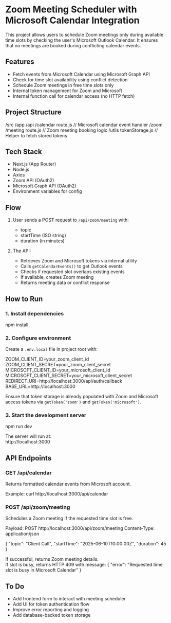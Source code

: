 # Zoom Meeting Scheduler with Microsoft Calendar Integration

This project allows users to schedule Zoom meetings only during available time slots by checking the user's Microsoft Outlook Calendar. It ensures that no meetings are booked during conflicting calendar events.

## Features

- Fetch events from Microsoft Calendar using Microsoft Graph API
- Check for time slot availability using conflict detection
- Schedule Zoom meetings in free time slots only
- Internal token management for Zoom and Microsoft
- Internal function call for calendar access (no HTTP fetch)

## Project Structure

/src
/app
/api
/calendar
route.js // Microsoft calendar event handler
/zoom
/meeting
route.js // Zoom meeting booking logic
/utils
tokenStorage.js // Helper to fetch stored tokens


## Tech Stack

- Next.js (App Router)
- Node.js
- Axios
- Zoom API (OAuth2)
- Microsoft Graph API (OAuth2)
- Environment variables for config

## Flow

1. User sends a POST request to `/api/zoom/meeting` with:
   - topic
   - startTime (ISO string)
   - duration (in minutes)

2. The API:
   - Retrieves Zoom and Microsoft tokens via internal utility
   - Calls `getCalendarEvents()` to get Outlook events
   - Checks if requested slot overlaps existing events
   - If available, creates Zoom meeting
   - Returns meeting data or conflict response

## How to Run

### 1. Install dependencies

npm install

### 2. Configure environment

Create a `.env.local` file in project root with:

ZOOM_CLIENT_ID=your_zoom_client_id
ZOOM_CLIENT_SECRET=your_zoom_client_secret
MICROSOFT_CLIENT_ID=your_microsoft_client_id
MICROSOFT_CLIENT_SECRET=your_microsoft_client_secret
REDIRECT_URI=http://localhost:3000/api/auth/callback
BASE_URL=http://localhost:3000


Ensure that token storage is already populated with Zoom and Microsoft access tokens via `getToken('zoom')` and `getToken('microsoft')`.

### 3. Start the development server

npm run dev

The server will run at:  
http://localhost:3000

## API Endpoints

### GET /api/calendar

Returns formatted calendar events from Microsoft account.

Example:
curl http://localhost:3000/api/calendar

### POST /api/zoom/meeting

Schedules a Zoom meeting if the requested time slot is free.

Payload:
POST http://localhost:3000/api/zoom/meeting
Content-Type: application/json

{
"topic": "Client Call",
"startTime": "2025-06-10T10:00:00Z",
"duration": 45
}


If successful, returns Zoom meeting details.  
If slot is busy, returns HTTP 409 with message:
{
"error": "Requested time slot is busy in Microsoft Calendar"
}


## To Do

- Add frontend form to interact with meeting scheduler
- Add UI for token authentication flow
- Improve error reporting and logging
- Add database-backed token storage